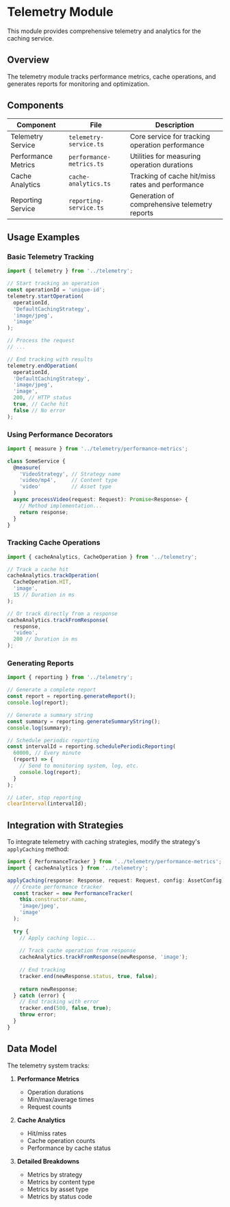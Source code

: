 # Telemetry Module

This module provides comprehensive telemetry and analytics for the caching service.

## Overview

The telemetry module tracks performance metrics, cache operations, and generates reports for monitoring and optimization.

## Components

| Component | File | Description |
|-----------|------|-------------|
| Telemetry Service | `telemetry-service.ts` | Core service for tracking operation performance |
| Performance Metrics | `performance-metrics.ts` | Utilities for measuring operation durations |
| Cache Analytics | `cache-analytics.ts` | Tracking of cache hit/miss rates and performance |
| Reporting Service | `reporting-service.ts` | Generation of comprehensive telemetry reports |

## Usage Examples

### Basic Telemetry Tracking

```typescript
import { telemetry } from '../telemetry';

// Start tracking an operation
const operationId = 'unique-id';
telemetry.startOperation(
  operationId,
  'DefaultCachingStrategy',
  'image/jpeg',
  'image'
);

// Process the request
// ...

// End tracking with results
telemetry.endOperation(
  operationId,
  'DefaultCachingStrategy',
  'image/jpeg',
  'image',
  200, // HTTP status
  true, // Cache hit
  false // No error
);
```

### Using Performance Decorators

```typescript
import { measure } from '../telemetry/performance-metrics';

class SomeService {
  @measure(
    'VideoStrategy', // Strategy name
    'video/mp4',     // Content type
    'video'          // Asset type
  )
  async processVideo(request: Request): Promise<Response> {
    // Method implementation...
    return response;
  }
}
```

### Tracking Cache Operations

```typescript
import { cacheAnalytics, CacheOperation } from '../telemetry';

// Track a cache hit
cacheAnalytics.trackOperation(
  CacheOperation.HIT,
  'image',
  15 // Duration in ms
);

// Or track directly from a response
cacheAnalytics.trackFromResponse(
  response,
  'video',
  200 // Duration in ms
);
```

### Generating Reports

```typescript
import { reporting } from '../telemetry';

// Generate a complete report
const report = reporting.generateReport();
console.log(report);

// Generate a summary string
const summary = reporting.generateSummaryString();
console.log(summary);

// Schedule periodic reporting
const intervalId = reporting.schedulePeriodicReporting(
  60000, // Every minute
  (report) => {
    // Send to monitoring system, log, etc.
    console.log(report);
  }
);

// Later, stop reporting
clearInterval(intervalId);
```

## Integration with Strategies

To integrate telemetry with caching strategies, modify the strategy's `applyCaching` method:

```typescript
import { PerformanceTracker } from '../telemetry/performance-metrics';
import { cacheAnalytics } from '../telemetry';

applyCaching(response: Response, request: Request, config: AssetConfig): Response {
  // Create performance tracker
  const tracker = new PerformanceTracker(
    this.constructor.name,
    'image/jpeg',
    'image'
  );
  
  try {
    // Apply caching logic...
    
    // Track cache operation from response
    cacheAnalytics.trackFromResponse(newResponse, 'image');
    
    // End tracking
    tracker.end(newResponse.status, true, false);
    
    return newResponse;
  } catch (error) {
    // End tracking with error
    tracker.end(500, false, true);
    throw error;
  }
}
```

## Data Model

The telemetry system tracks:

1. **Performance Metrics**
   - Operation durations
   - Min/max/average times
   - Request counts

2. **Cache Analytics**
   - Hit/miss rates
   - Cache operation counts
   - Performance by cache status

3. **Detailed Breakdowns**
   - Metrics by strategy
   - Metrics by content type
   - Metrics by asset type
   - Metrics by status code